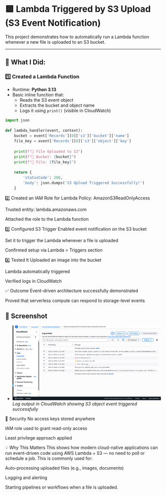 # 🟨 Lambda Triggered by S3 Upload (S3 Event Notification)

This project demonstrates how to automatically run a Lambda function whenever a new file is uploaded to an S3 bucket.

---

## 🔧 What I Did:

### 1️⃣ Created a Lambda Function
- Runtime: **Python 3.13**
- Basic inline function that:
  - Reads the S3 event object
  - Extracts the bucket and object name
  - Logs it using `print()` (visible in CloudWatch)

```python code
import json

def lambda_handler(event, context):
    bucket = event['Records'][0]['s3']['bucket']['name']
    file_key = event['Records'][0]['s3']['object']['key']

    print(f"🎯 File Uploaded to S3")
    print(f"📁 Bucket: {bucket}")
    print(f"📄 File: {file_key}")

    return {
        'statusCode': 200,
        'body': json.dumps('S3 Upload Triggered Successfully!')
    }
```

2️⃣ Created an IAM Role for Lambda
Policy: AmazonS3ReadOnlyAccess

Trusted entity: lambda.amazonaws.com

Attached the role to the Lambda function


3️⃣ Configured S3 Trigger
Enabled event notification on the S3 bucket

Set it to trigger the Lambda whenever a  file is uploaded

Confirmed setup via Lambda > Triggers section

4️⃣ Tested It
Uploaded an image into the bucket

Lambda automatically triggered

Verified logs in CloudWatch

✅ Outcome
Event-driven architecture successfully demonstrated

Proved that serverless compute can respond to storage-level events

## 📸 Screenshot

- ![Lambda Triggered from S3](lambda-event.png)  
  *Log output in CloudWatch showing S3 object event triggered successfully*



🔐 Security
No access keys stored anywhere

IAM role used to grant read-only access

Least privilege approach applied

💡 Why This Matters
This shows how modern cloud-native applications can run event-driven code using AWS Lambda + S3 — no need to poll or schedule a job. This is commonly used for:

Auto-processing uploaded files (e.g., images, documents)

Logging and alerting

Starting pipelines or workflows when a file is uploaded.

